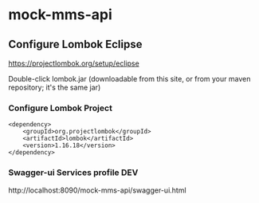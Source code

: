 # mock-mms-api

## Configure Lombok Eclipse
https://projectlombok.org/setup/eclipse

Double-click lombok.jar (downloadable from this site, or from your maven repository; it's the same jar)

### Configure Lombok Project

    <dependency>
	    <groupId>org.projectlombok</groupId>
	    <artifactId>lombok</artifactId>
	    <version>1.16.18</version>
    </dependency>
	
### Swagger-ui Services profile DEV

http://localhost:8090/mock-mms-api/swagger-ui.html